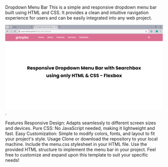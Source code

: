 Dropdown Menu Bar
This is a simple and responsive dropdown menu bar built using HTML and CSS. It provides a clean and intuitive navigation experience for users and can be easily integrated into any web project.

![Image Alt](https://github.com/arpita-devlops/Drop_Down_Design/blob/main/Dropdown%20Menu%20with%20Search%20Box%20_%20@Arpita%20-%20Google%20Chrome%2017-08-2024%2011_35_18.png?raw=true).

Features
Responsive Design: Adapts seamlessly to different screen sizes and devices.
Pure CSS: No JavaScript needed, making it lightweight and fast.
Easy Customization: Simple to modify colors, fonts, and layout to fit your project's style.
Usage
Clone or download the repository to your local machine.
Include the menu.css stylesheet in your HTML file.
Use the provided HTML structure to implement the menu bar in your project.
Feel free to customize and expand upon this template to suit your specific needs!
